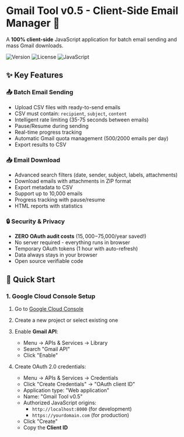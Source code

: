 # Gmail Tool v0.5 - Client-Side Email Manager 🚀

A **100% client-side** JavaScript application for batch email sending and mass Gmail downloads.

![Version](https://img.shields.io/badge/version-0.5-blue.svg)
![License](https://img.shields.io/badge/license-MIT-green.svg)
![JavaScript](https://img.shields.io/badge/JavaScript-ES6+-yellow.svg)

## ✨ Key Features

### 📤 Batch Email Sending
- Upload CSV files with ready-to-send emails
- CSV must contain: `recipient`, `subject`, `content`
- Intelligent rate limiting (35-75 seconds between emails)
- Pause/Resume during sending
- Real-time progress tracking
- Automatic Gmail quota management (500/2000 emails per day)
- Export results to CSV

### 📥 Email Download
- Advanced search filters (date, sender, subject, labels, attachments)
- Download emails with attachments in ZIP format
- Export metadata to CSV
- Support up to 10,000 emails
- Progress tracking with pause/resume
- HTML reports with statistics

### 🔒 Security & Privacy
- **ZERO OAuth audit costs** ($15,000-$75,000/year saved!)
- No server required - everything runs in browser
- Temporary OAuth tokens (1 hour with auto-refresh)
- Data always stays in your browser
- Open source verifiable code

## 🚀 Quick Start

### 1. Google Cloud Console Setup

1. Go to [Google Cloud Console](https://console.cloud.google.com/)
2. Create a new project or select existing one
3. Enable **Gmail API**:
   - Menu → APIs & Services → Library
   - Search "Gmail API"
   - Click "Enable"

4. Create OAuth 2.0 credentials:
   - Menu → APIs & Services → Credentials
   - Click "Create Credentials" → "OAuth client ID"
   - Application type: "Web application"
   - Name: "Gmail Tool v0.5"
   - Authorized JavaScript origins:
     - `http://localhost:8000` (for development)
     - `https://yourdomain.com` (for production)
   - Click "Create"
   - Copy the **Client ID**
